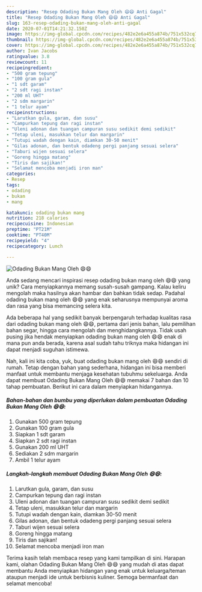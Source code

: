 ```yaml
---
description: "Resep Odading Bukan Mang Oleh 😄😄 Anti Gagal"
title: "Resep Odading Bukan Mang Oleh 😄😄 Anti Gagal"
slug: 163-resep-odading-bukan-mang-oleh-anti-gagal
date: 2020-07-01T14:21:32.150Z
image: https://img-global.cpcdn.com/recipes/482e2e6a455a874b/751x532cq70/odading-bukan-mang-oleh-😄😄-foto-resep-utama.jpg
thumbnail: https://img-global.cpcdn.com/recipes/482e2e6a455a874b/751x532cq70/odading-bukan-mang-oleh-😄😄-foto-resep-utama.jpg
cover: https://img-global.cpcdn.com/recipes/482e2e6a455a874b/751x532cq70/odading-bukan-mang-oleh-😄😄-foto-resep-utama.jpg
author: Ivan Jacobs
ratingvalue: 3.8
reviewcount: 11
recipeingredient:
- "500 gram tepung"
- "100 gram gula"
- "1 sdt garam"
- "2 sdt ragi instan"
- "200 ml UHT"
- "2 sdm margarin"
- "1 telur ayam"
recipeinstructions:
- "Larutkan gula, garam, dan susu"
- "Campurkan tepung dan ragi instan"
- "Uleni adonan dan tuangan campuran susu sedikit demi sedikit"
- "Tetap uleni, masukkan telur dan margarin"
- "Tutupi wadah dengan kain, diamkan 30-50 menit"
- "Gilas adonan, dan bentuk odadeng pergi panjang sesuai selera"
- "Taburi wijen sesuai selera"
- "Goreng hingga matang"
- "Tiris dan sajikan!"
- "Selamat mencoba menjadi iron man"
categories:
- Resep
tags:
- odading
- bukan
- mang

katakunci: odading bukan mang 
nutrition: 218 calories
recipecuisine: Indonesian
preptime: "PT21M"
cooktime: "PT40M"
recipeyield: "4"
recipecategory: Lunch

---
```



![Odading Bukan Mang Oleh 😄😄](https://img-global.cpcdn.com/recipes/482e2e6a455a874b/751x532cq70/odading-bukan-mang-oleh-😄😄-foto-resep-utama.jpg)

Anda sedang mencari inspirasi resep odading bukan mang oleh 😄😄 yang unik? Cara menyiapkannya memang susah-susah gampang. Kalau keliru mengolah maka hasilnya akan hambar dan bahkan tidak sedap. Padahal odading bukan mang oleh 😄😄 yang enak seharusnya mempunyai aroma dan rasa yang bisa memancing selera kita.

Ada beberapa hal yang sedikit banyak berpengaruh terhadap kualitas rasa dari odading bukan mang oleh 😄😄, pertama dari jenis bahan, lalu pemilihan bahan segar, hingga cara mengolah dan menghidangkannya. Tidak usah pusing jika hendak menyiapkan odading bukan mang oleh 😄😄 enak di mana pun anda berada, karena asal sudah tahu triknya maka hidangan ini dapat menjadi suguhan istimewa.




Nah, kali ini kita coba, yuk, buat odading bukan mang oleh 😄😄 sendiri di rumah. Tetap dengan bahan yang sederhana, hidangan ini bisa memberi manfaat untuk membantu menjaga kesehatan tubuhmu sekeluarga. Anda dapat membuat Odading Bukan Mang Oleh 😄😄 memakai 7 bahan dan 10 tahap pembuatan. Berikut ini cara dalam menyiapkan hidangannya.

<!--inarticleads1-->

##### Bahan-bahan dan bumbu yang diperlukan dalam pembuatan Odading Bukan Mang Oleh 😄😄:

1. Gunakan 500 gram tepung
1. Gunakan 100 gram gula
1. Siapkan 1 sdt garam
1. Siapkan 2 sdt ragi instan
1. Gunakan 200 ml UHT
1. Sediakan 2 sdm margarin
1. Ambil 1 telur ayam




<!--inarticleads2-->

##### Langkah-langkah membuat Odading Bukan Mang Oleh 😄😄:

1. Larutkan gula, garam, dan susu
1. Campurkan tepung dan ragi instan
1. Uleni adonan dan tuangan campuran susu sedikit demi sedikit
1. Tetap uleni, masukkan telur dan margarin
1. Tutupi wadah dengan kain, diamkan 30-50 menit
1. Gilas adonan, dan bentuk odadeng pergi panjang sesuai selera
1. Taburi wijen sesuai selera
1. Goreng hingga matang
1. Tiris dan sajikan!
1. Selamat mencoba menjadi iron man




Terima kasih telah membaca resep yang kami tampilkan di sini. Harapan kami, olahan Odading Bukan Mang Oleh 😄😄 yang mudah di atas dapat membantu Anda menyiapkan hidangan yang enak untuk keluarga/teman ataupun menjadi ide untuk berbisnis kuliner. Semoga bermanfaat dan selamat mencoba!
